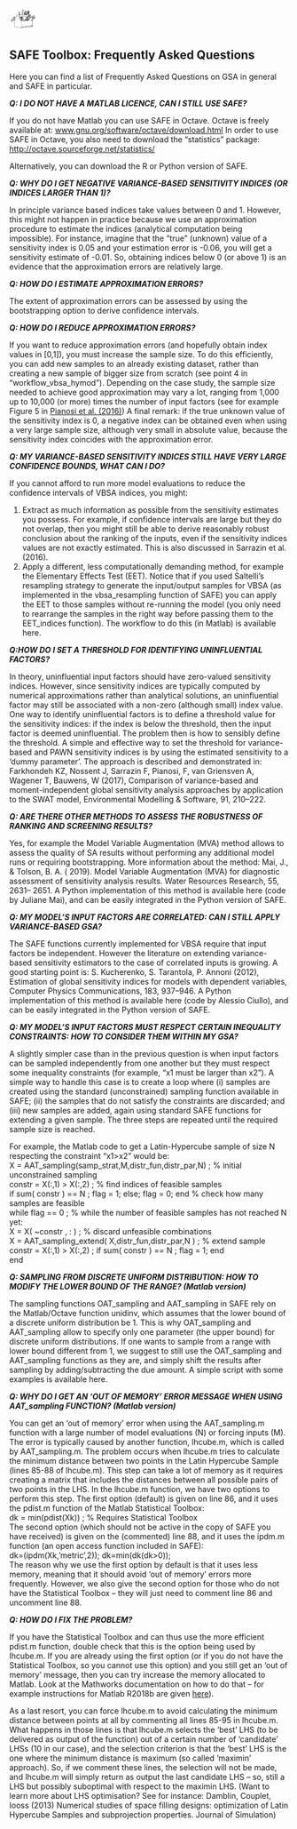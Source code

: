 [<img src="drawing2.png" alt="SAFE logo" style="width:10%;" >](./index.md/) 

## SAFE Toolbox: Frequently Asked Questions

Here you can find a list of Frequently Asked Questions on GSA in general and SAFE in particular.

***Q: I DO NOT HAVE A MATLAB LICENCE, CAN I STILL USE SAFE?***

If you do not have Matlab you can use SAFE in Octave. Octave is freely available at:
www.gnu.org/software/octave/download.html
In order to use SAFE in Octave, you also need to download the “statistics” package:
http://octave.sourceforge.net/statistics/

Alternatively, you can download the R or Python version of SAFE.

***Q: WHY DO I GET NEGATIVE VARIANCE-BASED SENSITIVITY INDICES (OR INDICES LARGER THAN 1)?***

In principle variance based indices take values between 0 and 1. However, this might not happen in practice 
because we use an approximation procedure to estimate the indices (analytical computation being impossible). 
For instance, imagine that the ”true” (unknown) value of a sensitivity index is 0.05 and your 
estimation error is -0.06, you will get a sensitivity estimate of  -0.01. So, obtaining indices below 0 (or above 1) 
is an evidence that the approximation errors are relatively large.

***Q: HOW DO I ESTIMATE APPROXIMATION ERRORS?***

The extent of approximation errors can be assessed by using the bootstrapping option to derive confidence intervals.

***Q: HOW DO I REDUCE APPROXIMATION ERRORS?***

If you want to reduce approximation errors (and hopefully obtain index values in [0,1]), you must increase the sample size. 
To do this efficiently, you can add new samples to an already existing dataset, rather than creating a new sample of bigger size 
from scratch (see point 4 in “workflow_vbsa_hymod”). Depending on the case study, the sample size needed to achieve good approximation 
may vary a lot, ranging from 1,000 up to 10,000 (or more) times the number of input factors (see for example Figure 5 in 
[Pianosi et al. (2016)](http://www.sciencedirect.com/science/article/pii/S1364815216300287))
A final remark: if the true unknown value of the sensitivity index is 0, a negative index can be obtained even when using 
a very large sample size, although very small in absolute value, because the sensitivity index coincides with the approximation error.

***Q: MY VARIANCE-BASED SENSITIVITY INDICES STILL HAVE VERY LARGE CONFIDENCE BOUNDS, WHAT CAN I DO?***

If you cannot afford to run more model evaluations to reduce the confidence intervals of VBSA indices, you might: <br>
1) Extract as much information as possible from the sensitivity estimates you possess. For example, if confidence intervals 
are large but they do not overlap, then you might still be able to derive reasonably robust conclusion about the ranking 
of the inputs, even if the sensitivity indices values are not exactly estimated. 
This is also discussed in Sarrazin et al. (2016). <br>
2) Apply a different, less computationally demanding method, for example the Elementary Effects Test (EET). 
Notice that if you used Saltelli’s resampling strategy to generate the input/output samples for VBSA 
(as implemented in the vbsa_resampling function of SAFE) you can apply the EET to those samples without 
re-running the model (you only need to rearrange the samples in the right way before passing them to the EET_indices function). 
The workflow to do this (in Matlab) is available here.

***Q:HOW DO I SET A THRESHOLD FOR IDENTIFYING UNINFLUENTIAL FACTORS?***

In theory, uninfluential input factors should have zero-valued sensitivity indices. However, since sensitivity indices 
are typically computed by numerical approximations rather than analytical solutions, an uninfluential factor may still
be associated with a non-zero (although small) index value. One way to identify uninfluential factors is to define a threshold 
value for the sensitivity indices: if the index is below the threshold, then the input factor is deemed uninfluential. 
The problem then is how to sensibly define the threshold. A simple and effective way to set the threshold for variance-based 
and PAWN sensitivity indices is by using the estimated sensitivity to a ‘dummy parameter’. The approach is described and demonstrated in:
Farkhondeh KZ, Nossent J, Sarrazin F, Pianosi, F, van Griensven A, Wagener T, Bauwens, W (2017), Comparison of variance-based and moment-independent global sensitivity analysis approaches by application to the SWAT model, Environmental Modelling & Software, 91, 210–222.

***Q: ARE THERE OTHER METHODS TO ASSESS THE ROBUSTNESS OF RANKING AND SCREENING RESULTS?***

Yes, for example the Model Variable Augmentation (MVA) method allows to assess the quality of SA results without performing 
any additional model runs or requiring bootstrapping. More information about the method:
Mai, J., & Tolson, B. A. ( 2019). Model Variable Augmentation (MVA) for diagnostic assessment of sensitivity analysis results. 
Water Resources Research, 55, 2631– 2651.
A Python implementation of this method is available here (code by Juliane Mai), and can be easily integrated in the Python version of SAFE.

***Q: MY MODEL’S INPUT FACTORS ARE CORRELATED: CAN I STILL APPLY VARIANCE-BASED GSA?***

The SAFE functions currently implemented for VBSA require that input factors be independent. However the literature on extending variance-based sensitivity estimators to the case of correlated inputs is growing. A good starting point is:
S. Kucherenko, S. Tarantola, P. Annoni (2012), Estimation of global sensitivity indices for models with dependent variables, Computer Physics Communications, 183, 937–946.
A Python implementation of this method is available here (code by Alessio Ciullo), and can be easily integrated in the Python version of SAFE.

***Q: MY MODEL’S INPUT FACTORS MUST RESPECT CERTAIN INEQUALITY CONSTRAINTS: HOW TO CONSIDER THEM WITHIN MY GSA?***

A slightly simpler case than in the previous question is when input factors can be sampled independently from one 
another but they must respect some inequality constraints (for example, “x1 must be larger than x2”). 
A simple way to handle this case is to create a loop where (i) samples are created using the standard (unconstrained) 
sampling function available in SAFE; (ii) the samples that do not satisfy the constraints are discarded; 
and (iii) new samples are added, again using standard SAFE functions for extending a given sample. 
The three steps are repeated until the required sample size is reached. 

For example, the Matlab code to get a Latin-Hypercube sample of size N respecting the constraint “x1>x2” would be: <br>
X = AAT_sampling(samp_strat,M,distr_fun,distr_par,N) ; % initial unconstrained sampling  <br>
constr = X(:,1) > X(:,2) ; % find indices of feasible samples  <br>
if sum( constr ) == N ; flag = 1; else; flag = 0; end % check how many samples are feasible  <br>
while flag == 0 ; % while the number of feasible samples has not reached N yet:  <br>
    X = X( ~constr , : ) ; % discard unfeasible combinations  <br>
    X = AAT_sampling_extend( X,distr_fun,distr_par,N ) ; % extend sample  <br>
constr = X(:,1) > X(:,2) ; if sum( constr ) == N ; flag = 1; end  <br>
end

***Q: SAMPLING FROM DISCRETE UNIFORM DISTRIBUTION: HOW TO MODIFY THE LOWER BOUND OF THE RANGE? (Matlab version)***

The sampling functions OAT_sampling and AAT_sampling in SAFE rely on the Matlab/Octave function unidinv, 
which assumes that the lower bound of a discrete uniform distribution be 1. This is why OAT_sampling and AAT_sampling
allow to specify only one parameter (the upper bound) for discrete uniform distributions. 
If one wants to sample from a range with lower bound different from 1, we suggest to still use the OAT_sampling 
and AAT_sampling functions as they are, and simply shift the results after sampling by adding/subtracting 
the due amount. 
A simple script with some examples is available here.

***Q: WHY DO I GET AN ‘OUT OF MEMORY’ ERROR MESSAGE WHEN USING AAT_sampling FUNCTION? (Matlab version)***

You can get an ‘out of memory’ error when using the AAT_sampling.m function with a large number of model evaluations 
(N) or forcing inputs (M). The error is typically caused by another function, lhcube.m, which is called by AAT_sampling.m.
The problem occurs when lhcube.m tries to calculate the minimum distance between two points in the Latin Hypercube Sample 
(lines 85-88 of lhcube.m). This step can take a lot of memory as it requires creating a matrix that includes 
the distances between all possible pairs of two points in the LHS. In the lhcube.m function, we have two options to perform this step. 
The first option (default) is given on line 86, and it uses the pdist.m function of the Matlab Statistical Toolbox: <br>
dk = min(pdist(Xk)) ; % Requires Statistical Toolbox <br>
The second option (which should not be active in the copy of SAFE you have received) is given on the (commented) line 88, 
and it uses the ipdm.m function (an open access function included in SAFE): <br>
dk=(ipdm(Xk,’metric’,2)); dk=min(dk(dk>0)); <br>
The reason why we use the first option by default is that it uses less memory, meaning that it should avoid ‘out of memory’ 
errors more frequently. However, we also give the second option for those who do not have the Statistical Toolbox – 
they will just need to comment line 86 and uncomment line 88.

***Q: HOW DO I FIX THE PROBLEM?***

If you have the Statistical Toolbox and can thus use the more efficient pdist.m function, double check that this is the option 
being used by lhcube.m. If you are already using the first option (or if you do not have the Statistical Toolbox, so you cannot 
use this option) and you still get an ‘out of memory’ message, then you can try increase the memory allocated to Matlab. 
Look at the Mathworks documentation on how to do that – for example instructions for Matlab R2018b are given 
[here](https://uk.mathworks.com/help/matlab/matlab_prog/resolving-out-of-memory-errors.html)).

As a last resort, you can force lhcube.m to avoid calculating the minimum distance between points at all by commenting 
all lines 85-95 in lhcube.m. What happens in those lines is that lhcube.m selects the ‘best’ LHS 
(to be delivered as output of the function) out of a certain number of ‘candidate’ LHSs (10 in our case), 
and the selection criterion is that the ‘best’ LHS is the one where the minimum distance is maximum (so called ‘maximin’ approach). 
So, if we comment these lines, the selection will not be made, and lhcube.m will simply return as output the last candidate LHS
– so, still a LHS but possibly suboptimal with respect to the maximin LHS.
(Want to learn more about LHS optimisation? See for instance: Damblin, Couplet, Iooss (2013) Numerical studies of space 
filling designs: optimization of Latin Hypercube Samples and subprojection properties. Journal of Simulation)


